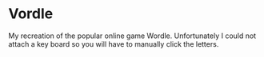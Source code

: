 # Vordle
My recreation of the popular online game Wordle. Unfortunately I could not attach a key board so you will have to manually click the letters.
